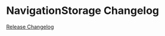 # NavigationStorage Changelog

[Release Changelog](https://github.com/spryker/navigation-storage/releases)

